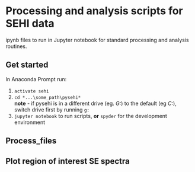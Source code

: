 # Processing and analysis scripts for SEHI data
ipynb files to run in Jupyter notebook for standard processing and analysis routines.

## Get started
In Anaconda Prompt run:
  1) `activate sehi`
  2) `cd *...\some_path\pysehi*`  
  **note** - if pysehi is in a different drive (eg. *G:*) to the default (eg *C:*), switch drive first by running `g:`
  3) `jupyter notebook` to run scripts, **or** `spyder` for the development environment

## Process_files

## Plot region of interest SE spectra
